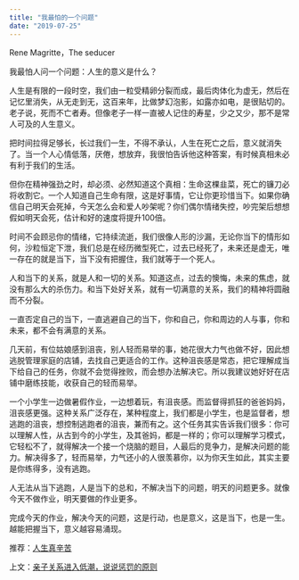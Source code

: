 ```yaml
---
title: "我最怕的一个问题"
date: "2019-07-25"
---
```


Rene Magritte，The seducer

  

我最怕人问一个问题：人生的意义是什么？

人生是有限的一段时空，我们由一粒受精卵分裂而成，最后肉体化为虚无，然后在记忆里消失，从无走到无，这百来年，比做梦幻泡影，如露亦如电，是很贴切的。老子说，死而不亡者寿。但像老子一样一直被人记住的寿星，少之又少，那不是常人可及的人生意义。

把时间拉得足够长，长过我们一生，不得不承认，人生在死亡之后，意义就消失了。当一个人心情低落，厌倦，想放弃，我很怕告诉他这种答案，有时候真相未必有利于我们的生活。

但你在精神强劲之时，却必须、必然知道这个真相：生命这棵韭菜，死亡的镰刀必将收割它。一个人知道自己生命有限，这是好事情，它让你更珍惜当下。如果你确信自己明天会死掉，今天怎么会和爱人吵架呢？你们偶尔情绪失控，吵完架后想想假如明天会死，估计和好的速度将提升100倍。

时间不会顾忌你的情绪，它持续流逝，我们很像人形的沙漏，无论你当下的情形如何，沙粒恒定下泄，我们总是在经历微型死亡，过去已经死了，未来还是虚无，唯一存在的就是当下，当下没有把握住，我们就等于一个死人。

人和当下的关系，就是人和一切的关系。知道这点，过去的懊悔，未来的焦虑，就没有那么大的杀伤力。和当下处好关系，就有一切满意的关系，我们的精神将圆融而不分裂。

一直否定自己的当下，一直逃避自己的当下，你和自己，你和周边的人与事，你和未来，都不会有满意的关系。

几天前，有位姑娘感到沮丧，别人轻而易举的事，她花很大力气也做不好，因此想逃脱管理家庭的店铺，去找自己更适合的工作。这种沮丧感是常态，把它理解成当下给自己的任务，你就不会觉得挫败，而会想办法解决它。所以我建议她好好在店铺中磨练技能，收获自己的轻而易举。

一个小学生一边做暑假作业，一边想着玩，有沮丧感。而监督得抓狂的爸爸妈妈，沮丧感更强。这种关系广泛存在，某种程度上，我们都是小学生，也是监督者，想逃跑的沮丧，想控制逃跑者的沮丧，兼而有之。这个任务其实告诉我们很多：你可以理解人性，从古到今的小学生，及其爸妈，都是一样的；你可以理解学习模式，它轻松不了，就得解决一个接一个烧脑的题目，人最后的竞争力，是解决问题的能力。解决得多了，轻而易举，力气还小的人很羡慕你，以为你天生如此，其实主要是你练得多，没有逃跑。

人无法从当下逃跑，人是当下的总和，不解决当下的问题，明天的问题更多。就像今天不做作业，明天要做的作业更多。

完成今天的作业，解决今天的问题，这是行动，也是意义，这是当下，也是一生。越能把握当下，意义越容易涌现。

  

推荐：[人生真辛苦](http://mp.weixin.qq.com/s?__biz=MjM5NDU0Mjk2MQ==&mid=2651623396&idx=1&sn=71d7795bca4dce00e4683f10ed198a41&chksm=bd7e0bfa8a0982eca8fd535b06fcba6b282e3259faca4b7ce7f5c937650c1aa1738fac1c96cc&scene=21#wechat_redirect)  

上文：[亲子关系进入低潮，说说惩罚的原则](http://mp.weixin.qq.com/s?__biz=MjM5NDU0Mjk2MQ==&mid=2651634314&idx=1&sn=431dd85cde9b62f3dc795b5712465c9e&chksm=bd7e3e948a09b782cc1f59695d82907c3fe625c32908370c68cf6e6b00b63f7a6bfe0332e204&scene=21#wechat_redirect)
